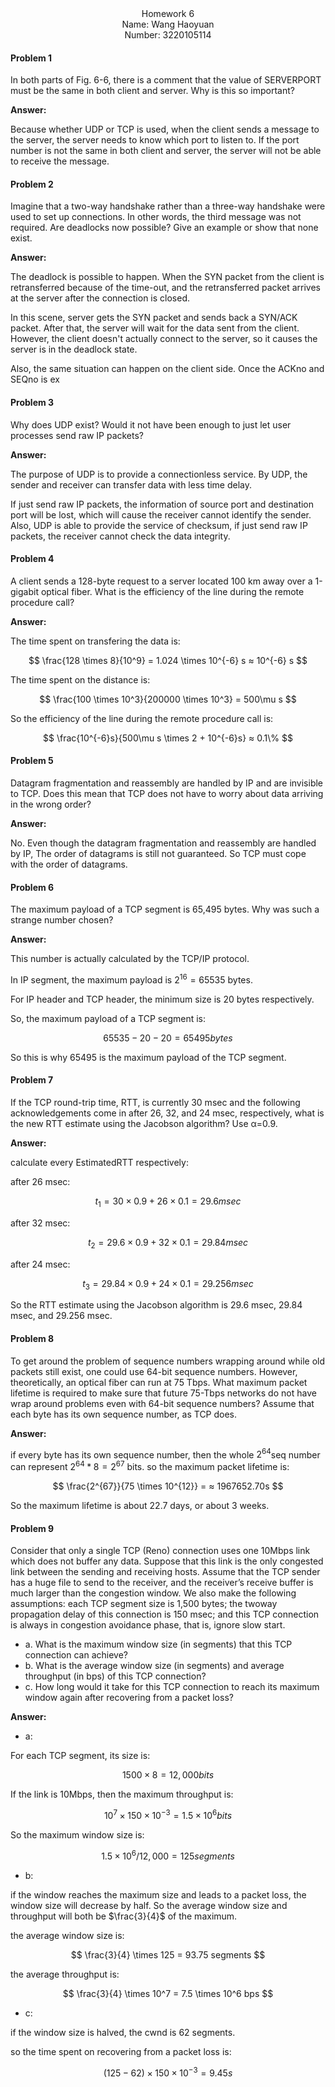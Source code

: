 <center>Homework 6</center>

<center>Name: Wang Haoyuan</center>

<center>Number: 3220105114</center>

#### Problem 1

In both parts of Fig. 6-6, there is a comment that the value of SERVERPORT must be the same in both client and server. Why is this so important?

**Answer:**

Because whether UDP or TCP is used, when the client sends a message to the server, the server needs to know which port to listen to. If the port number is not the same in both client and server, the server will not be able to receive the message.


#### Problem 2

Imagine that a two-way handshake rather than a three-way handshake were used to set up connections. In other words, the third message was not required. Are deadlocks now possible? Give an example or show that none exist.

**Answer:**

The deadlock is possible to happen. When the SYN packet from the client is retransferred because of the time-out, and the retransferred packet arrives at the server after the connection is closed.

In this scene, server gets the SYN packet and sends back a SYN/ACK packet. After that, the server will wait for the data sent from the client. However, the client doesn't actually connect to the server, so it causes the server is in the deadlock state.

Also, the same situation can happen on the client side. Once the ACKno and SEQno is ex

#### Problem 3

Why does UDP exist? Would it not have been enough to just let user processes send raw IP packets?

**Answer:**

The purpose of UDP is to provide a connectionless service. By UDP, the sender and receiver can transfer data with less time delay. 

If just send raw IP packets, the information of source port and destination port will be lost, which will cause the receiver cannot identify the sender. Also, UDP is able to provide the service of checksum, if just send raw IP packets, the receiver cannot check the data integrity.

#### Problem 4

A client sends a 128-byte request to a server located 100 km away over a 1-gigabit optical fiber. What is the efficiency of the line during the remote procedure call?

**Answer:**

The time spent on transfering the data is:

$$
\frac{128 \times 8}{10^9} = 1.024 \times 10^{-6} s ≈ 10^{-6} s
$$

The time spent on the distance is:

$$
\frac{100 \times 10^3}{200000 \times 10^3} = 500\mu s
$$

So the efficiency of the line during the remote procedure call is:

$$
\frac{10^{-6}s}{500\mu s \times 2 + 10^{-6}s} ≈ 0.1\%
$$

#### Problem 5

Datagram fragmentation and reassembly are handled by IP and are invisible to TCP. Does this mean that TCP does not have to worry about data arriving in the wrong order?

**Answer:**

No. Even though the datagram fragmentation and reassembly are handled by IP, The order of datagrams is still not guaranteed. So TCP must cope with the order of datagrams.

#### Problem 6

The maximum payload of a TCP segment is 65,495 bytes. Why was such a strange number chosen?

**Answer:**

This number is actually calculated by the TCP/IP protocol.

In IP segment, the maximum payload is $2^{16} = 65535$ bytes.

For IP header and TCP header, the minimum size is 20 bytes respectively.

So, the maximum payload of a TCP segment is:

$$
65535 - 20 - 20 = 65495bytes
$$


So this is why 65495 is the maximum payload of the TCP segment.

#### Problem 7

If the TCP round-trip time, RTT, is currently 30 msec and the following acknowledgements come in after 26, 32, and 24 msec, respectively, what is the new RTT estimate using the Jacobson algorithm? Use α=0.9.

**Answer:**

calculate every EstimatedRTT respectively:

after 26 msec:

$$
t_1 = 30 \times 0.9 + 26 \times 0.1 = 29.6msec
$$

after 32 msec:

$$
t_2 = 29.6 \times 0.9 + 32 \times 0.1 = 29.84msec
$$

after 24 msec:

$$
t_3 = 29.84 \times 0.9 + 24 \times 0.1 = 29.256msec
$$

So the RTT estimate using the Jacobson algorithm is $29.6$ msec, $29.84$ msec, and $29.256$ msec.

#### Problem 8

To get around the problem of sequence numbers wrapping around while old packets still exist, one could use 64-bit sequence numbers. However, theoretically, an optical fiber can run at 75 Tbps. What maximum packet lifetime is required to make sure that future 75-Tbps networks do not have wrap around problems even with 64-bit sequence numbers? Assume that each byte has its own sequence number, as TCP does.

**Answer:**

if every byte has its own sequence number, then the whole $2^{64}$seq number can represent $2^{64} * 8 = 2^{67}$ bits. so the maximum packet lifetime is:

$$
\frac{2^{67}}{75 \times 10^{12}} =  ≈ 1967652.70s
$$

So the maximum lifetime is about 22.7 days, or about 3 weeks.

#### Problem 9

Consider that only a single TCP (Reno) connection uses one 10Mbps link which does not buffer any data. Suppose that this link is the only congested link between the sending and receiving hosts. Assume that the TCP sender has a huge file to send to the receiver, and the receiver’s receive buffer is much larger than the congestion window. We also make the following assumptions: each TCP segment size is 1,500 bytes; the twoway propagation delay of this connection is 150 msec; and this TCP connection is always in congestion avoidance phase, that is, ignore slow start.

- a. What is the maximum window size (in segments) that this TCP connection can achieve?
- b. What is the average window size (in segments) and average throughput (in bps) of this TCP connection?
- c. How long would it take for this TCP connection to reach its maximum window again after recovering from a packet loss?

**Answer:**

- a:

For each TCP segment, its size is:

$$
1500 \times 8 = 12,000bits
$$

If the link is 10Mbps, then the maximum throughput is:

$$
10^7 \times 150 \times 10^{-3} = 1.5 \times 10^{6}bits
$$

So the maximum window size is:

$$
1.5 \times 10^{6} / 12,000 = 125 segments
$$

- b:

if the window reaches the maximum size and leads to a packet loss, the window size will decrease by half. So the average window size and throughput will both be $\frac{3}{4}$ of the maximum.

the average window size is:

$$
\frac{3}{4} \times 125 = 93.75 segments
$$

the average throughput is:

$$
\frac{3}{4} \times 10^7 = 7.5 \times 10^6 bps
$$

- c:

if the window size is halved, the cwnd is 62 segments.

so the time spent on recovering from a packet loss is:

$$
(125 - 62) \times 150 \times 10^{-3} = 9.45 s
$$